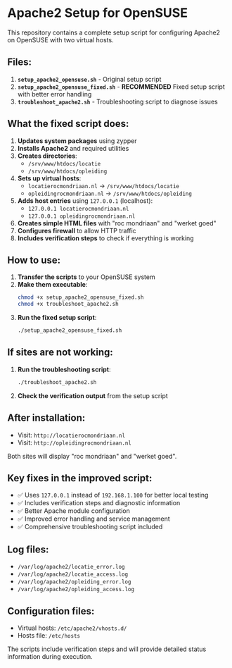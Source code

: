 # Apache2 Setup for OpenSUSE

This repository contains a complete setup script for configuring Apache2 on OpenSUSE with two virtual hosts.

## Files:

1. **`setup_apache2_opensuse.sh`** - Original setup script
2. **`setup_apache2_opensuse_fixed.sh`** - **RECOMMENDED** Fixed setup script with better error handling
3. **`troubleshoot_apache2.sh`** - Troubleshooting script to diagnose issues

## What the fixed script does:

1. **Updates system packages** using zypper
2. **Installs Apache2** and required utilities
3. **Creates directories**:
   - `/srv/www/htdocs/locatie`
   - `/srv/www/htdocs/opleiding`
4. **Sets up virtual hosts**:
   - `locatierocmondriaan.nl` → `/srv/www/htdocs/locatie`
   - `opleidingrocmondriaan.nl` → `/srv/www/htdocs/opleiding`
5. **Adds host entries** using `127.0.0.1` (localhost):
   - `127.0.0.1 locatierocmondriaan.nl`
   - `127.0.0.1 opleidingrocmondriaan.nl`
6. **Creates simple HTML files** with "roc mondriaan" and "werket goed"
7. **Configures firewall** to allow HTTP traffic
8. **Includes verification steps** to check if everything is working

## How to use:

1. **Transfer the scripts** to your OpenSUSE system
2. **Make them executable**:
   ```bash
   chmod +x setup_apache2_opensuse_fixed.sh
   chmod +x troubleshoot_apache2.sh
   ```
3. **Run the fixed setup script**:
   ```bash
   ./setup_apache2_opensuse_fixed.sh
   ```

## If sites are not working:

1. **Run the troubleshooting script**:
   ```bash
   ./troubleshoot_apache2.sh
   ```

2. **Check the verification output** from the setup script

## After installation:

- Visit: `http://locatierocmondriaan.nl`
- Visit: `http://opleidingrocmondriaan.nl`

Both sites will display "roc mondriaan" and "werket goed".

## Key fixes in the improved script:

- ✅ Uses `127.0.0.1` instead of `192.168.1.100` for better local testing
- ✅ Includes verification steps and diagnostic information
- ✅ Better Apache module configuration
- ✅ Improved error handling and service management
- ✅ Comprehensive troubleshooting script included

## Log files:

- `/var/log/apache2/locatie_error.log`
- `/var/log/apache2/locatie_access.log`
- `/var/log/apache2/opleiding_error.log`
- `/var/log/apache2/opleiding_access.log`

## Configuration files:

- Virtual hosts: `/etc/apache2/vhosts.d/`
- Hosts file: `/etc/hosts`

The scripts include verification steps and will provide detailed status information during execution. 